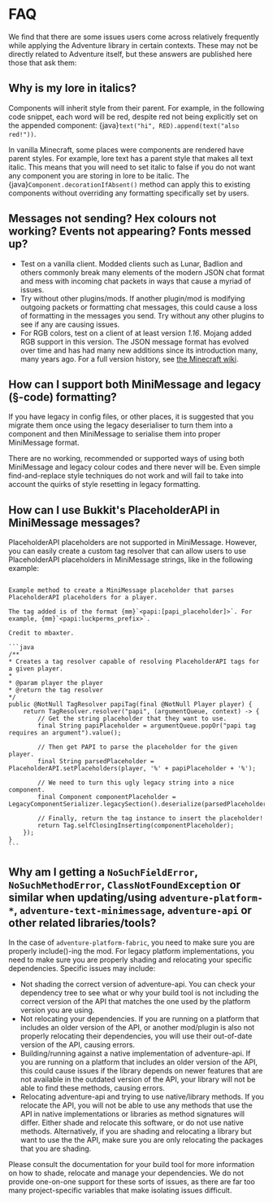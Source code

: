 FAQ
===

We find that there are some issues users come across relatively frequently while applying the Adventure library in certain contexts. These may not be directly related to Adventure itself, but these answers are published here those that ask them:

## Why is my lore in italics?

Components will inherit style from their parent. For example, in the following code snippet, each word will be red, despite red not being explicitly set on the appended component: {java}`text("hi", RED).append(text("also red!"))`.

In vanilla Minecraft, some places were components are rendered have parent styles. For example, lore text has a parent style that makes all text italic. This means that you will need to set italic to false if you do not want any component you are storing in lore to be italic. The {java}`Component.decorationIfAbsent()` method can apply this to existing components without overriding any formatting specifically set by users.

## Messages not sending? Hex colours not working? Events not appearing? Fonts messed up?

- Test on a vanilla client. Modded clients such as Lunar, Badlion and others commonly break many elements of the modern JSON chat format and mess with incoming chat packets in ways that cause a myriad of issues.
- Try without other plugins/mods. If another plugin/mod is modifying outgoing packets or formatting chat messages, this could cause a loss of formatting in the messages you send. Try without any other plugins to see if any are causing issues.
- For RGB colors, test on a client of at least version *1.16*. Mojang added RGB support in this version. The JSON message format has evolved over time and has had many new additions since its introduction many, many years ago. For a full version history, see [the Minecraft wiki](https://breezewiki.com/minecraft/wiki/Raw_JSON_text_format).

## How can I support both MiniMessage and legacy (§-code) formatting?

If you have legacy in config files, or other places, it is suggested that you migrate them once using the legacy deserialiser to turn them into a component and then MiniMessage to serialise them into proper MiniMessage format.

There are no working, recommended or supported ways of using both MiniMessage and legacy colour codes and there never will be. Even simple find-and-replace style techniques do not work and will fail to take into account the quirks of style resetting in legacy formatting.

## How can I use Bukkit's PlaceholderAPI in MiniMessage messages?

PlaceholderAPI placeholders are not supported in MiniMessage. However, you can easily create a custom tag resolver that can allow users to use PlaceholderAPI placeholders in MiniMessage strings, like in the following example:

````{dropdown} Example

Example method to create a MiniMessage placeholder that parses PlaceholderAPI placeholders for a player.

The tag added is of the format {mm}`<papi:[papi_placeholder]>`. For example, {mm}`<papi:luckperms_prefix>`.

Credit to mbaxter.

```java
/**
* Creates a tag resolver capable of resolving PlaceholderAPI tags for a given player.
*
* @param player the player
* @return the tag resolver
*/
public @NotNull TagResolver papiTag(final @NotNull Player player) {
    return TagResolver.resolver("papi", (argumentQueue, context) -> {
        // Get the string placeholder that they want to use.
        final String papiPlaceholder = argumentQueue.popOr("papi tag requires an argument").value();

        // Then get PAPI to parse the placeholder for the given player.
        final String parsedPlaceholder = PlaceholderAPI.setPlaceholders(player, '%' + papiPlaceholder + '%');

        // We need to turn this ugly legacy string into a nice component.
        final Component componentPlaceholder = LegacyComponentSerializer.legacySection().deserialize(parsedPlaceholder);

        // Finally, return the tag instance to insert the placeholder!
        return Tag.selfClosingInserting(componentPlaceholder);
    });
}
```

````

## Why am I getting a `NoSuchFieldError`, `NoSuchMethodError`, `ClassNotFoundException` or similar when updating/using `adventure-platform-*`, `adventure-text-minimessage`, `adventure-api` or other related libraries/tools?

In the case of `adventure-platform-fabric`, you need to make sure you are properly include()-ing the mod. For legacy platform implementations, you need to make sure you are properly shading and relocating your specific dependencies. Specific issues may include:

- Not shading the correct version of adventure-api. You can check your dependency tree to see what or why your build tool is not including the correct version of the API that matches the one used by the platform version you are using.
- Not relocating your dependencies. If you are running on a platform that includes an older version of the API, or another mod/plugin is also not properly relocating their dependencies, you will use their out-of-date version of the API, causing errors.
- Building/running against a native implementation of adventure-api.  If you are running on a platform that includes an older version of the API, this could cause issues if the library depends on newer features that are not available in the outdated version of the API, your library will not be able to find these methods, causing errors.
- Relocating adventure-api and trying to use native/library methods. If you relocate the API, you will not be able to use any methods that use the API in native implementations or libraries as method signatures will differ. Either shade and relocate this software, or do not use native methods. Alternatively, if you are shading and relocating a library but want to use the the API, make sure you are only relocating the packages that you are shading.

Please consult the documentation for your build tool for more information on how to shade, relocate and manage your dependencies. We do not provide one-on-one support for these sorts of issues, as there are far too many project-specific variables that make isolating issues difficult.
